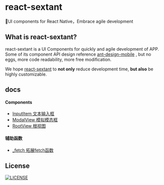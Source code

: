 # react-sextant
🐰️UI components for React Native，Embrace agile development

## What is react-sextant?
react-sextant is a UI Components for quickly and agile development of APP.
Some of its component API design reference [ant-design-mobile]() , 
but no eggs, more code readability, more free modification.

We hope [react-sextant]() to **not only** reduce development time, **but also** be highly customizable.

## docs

#### Components
 - [InputItem 文本输入框](https://github.com/React-Sextant/react-sextant/tree/master/docs/input-item.md)
 - [ModalView 模拟模态框](https://github.com/React-Sextant/react-sextant/tree/master/docs/modal-view.md)
 - [RootView 根视图](https://github.com/React-Sextant/react-sextant/tree/master/docs/root-view.md)
 
#### 辅助函数
 - [_fetch 拓展fetch函数](https://github.com/React-Sextant/react-sextant/tree/master/docs/_fetch.md)

## License

 [![LICENSE](https://img.shields.io/badge/license-Anti%20996-blue.svg)](https://github.com/996icu/996.ICU/blob/master/LICENSE)
